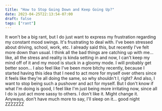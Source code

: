 ```yaml
---
title: "How to Stop Going Down and Keep Going Up?"
date: 2023-04-25T22:13:54-07:00
draft: false
tags: ["rant"]
---
```


It won't be a big rant, but I do just want to express my frustration regarding my constant mood swings. It's frustrating to deal with. I've been stressed about driving, school, work, etc. I already said this, but recently I've felt more down than usual. I think all the bad things are catching up with me... like, all the stress and reality is kinda setting in and now, I can't keep my mind off of it and my mood is stuck in a gloomy mode. I will probably get better soon... I also feel like I've been more bitchy recently, because I started having this idea that I need to act more for myself over others since it feels like they're all doing the same, so why shouldn't I, right? And also, I want to stop being such a pushover and act for myself. But I don't know if what I'm doing is good, I feel like I'm just being more irritating now, since all I do is just act more sassy to others. I don't like it. Might change it. Anyways, don't have much more to say, I'll sleep on it... good night ZZZZZZZ